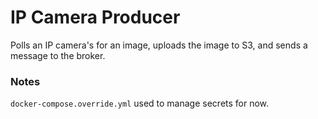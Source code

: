 # IP Camera Producer

Polls an IP camera's for an image, uploads the image to S3, and sends a message to the broker.

### Notes

`docker-compose.override.yml` used to manage secrets for now.
